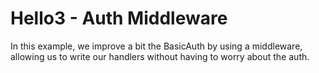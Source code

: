 # Hello3 - Auth Middleware

In this example, we improve a bit the BasicAuth by using a middleware,
allowing us to write our handlers without having to worry about the auth.
